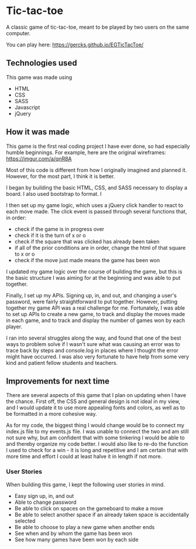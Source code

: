 
# Tic-tac-toe
A classic game of tic-tac-toe, meant to be played by two users on the same computer.

You can play here: https://gercks.github.io/EGTicTacToe/

## Technologies used
This game was made using
- HTML
- CSS
- SASS
- Javascript
- jQuery

## How it was made

This game is the first real coding project I have ever done, so had especially humble beginnings. For example, here are the original wireframes:
https://imgur.com/a/qnR8A

Most of this code is different from how I originally imagined and planned it. However, for the most part, I think it is better.

I began by building the basic HTML, CSS, and SASS necessary to display a board. I also used bootstrap to format. I

I then set up my game logic, which uses a jQuery click handler to react to each move made. The click event is passed through several functions that, in order:
  - check if the game is in progress over
  - check if it is the turn of x or o
  - check if the square that was clicked has already been taken
  - if all of the prior conditions are in order, change the html of that square to x or o
  - check if the move just made means the game has been won

I updated my game logic over the course of building the game, but this is the basic structure I was aiming for at the beginning and was able to put together.

Finally, I set up my APIs. Signing up, in, and out, and changing a user's password, were fairly straightforward to put together. However, putting together my game API was a real challenge for me. Fortunately, I was able to set up APIs to create a new game, to track and display the moves made in each game, and to track and display the number of games won by each player.

I ran into several struggles along the way, and found that one of the best ways to problem solve if I wasn't sure what was causing an error was to trace back by steps and console.log in places where I thought the error might have occurred. I was also very fortunate to have help from some very kind and patient fellow students and teachers.

## Improvements for next time

There are several aspects of this game that I plan on updating when I have the chance. First off, the CSS and general design is not ideal in my view, and I would update it to use more appealing fonts and colors, as well as to be formatted in a more cohesive way.

As for my code, the biggest thing I would change would be to connect my index.js file to my events.js file. I was unable to connect the two and am still not sure why, but am confident that with some tinkering I would be able to and thereby organize my code better. I would also like to re-do the function I used to check for a win - it is long and repetitive and I am certain that with more time and effort I could at least halve it in length if not more.

### User Stories

When building this game, I kept the following user stories in mind.

- Easy sign up, in, and out
- Able to change password
- Be able to click on spaces on the gameboard to make a move
- Be able to select another space if an already taken space is accidentally selected
- Be able to choose to play a new game when another ends
- See when and by whom the game has been won 
- See how many games have been won by each side
